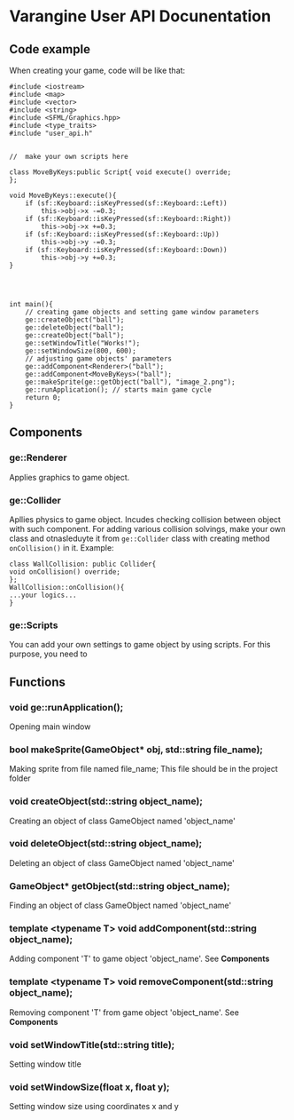 # **Varangine** User API Docunentation
## Code example
When creating your game, code will be like that:
```
#include <iostream>
#include <map>
#include <vector>
#include <string>
#include <SFML/Graphics.hpp>
#include <type_traits>
#include "user_api.h"


//  make your own scripts here

class MoveByKeys:public Script{ void execute() override;
};

void MoveByKeys::execute(){
	if (sf::Keyboard::isKeyPressed(sf::Keyboard::Left))
		this->obj->x -=0.3;
	if (sf::Keyboard::isKeyPressed(sf::Keyboard::Right))
		this->obj->x +=0.3;
	if (sf::Keyboard::isKeyPressed(sf::Keyboard::Up))
		this->obj->y -=0.3;
	if (sf::Keyboard::isKeyPressed(sf::Keyboard::Down))
		this->obj->y +=0.3;
}




int main(){
    // creating game objects and setting game window parameters
	ge::createObject("ball");
	ge::deleteObject("ball");
	ge::createObject("ball");
	ge::setWindowTitle("Works!"); 
	ge::setWindowSize(800, 600);  
	// adjusting game objects' parameters
	ge::addComponent<Renderer>("ball"); 
	ge::addComponent<MoveByKeys>("ball");
	ge::makeSprite(ge::getObject("ball"), "image_2.png");
	ge::runApplication(); // starts main game cycle
	return 0;
}
```
## Components
### ge::Renderer
Applies graphics to game object. 
### ge::Collider
Apllies physics to game object. Incudes checking collision between object with such component.
For adding various collision solvings, make your own class and otnasleduyte it from `ge::Collider` class with creating method `onCollision()` in it.
Example:
```
class WallCollision: public Collider{ 
void onCollision() override;
};
WallCollision::onCollision(){
...your logics...
}
```
### ge::Scripts
You can add your own settings to game object by using scripts.
For this purpose, you need to 
## Functions
### void ge::runApplication(); 
Opening main window

### bool makeSprite(GameObject* obj, std::string file_name);
Making sprite from file named file_name; This file should be in the project folder

### void createObject(std::string object_name);
Creating an object of class GameObject named 'object_name'

### void deleteObject(std::string object_name);
Deleting an object of class GameObject named 'object_name'

### GameObject* getObject(std::string object_name);
Finding an object of class GameObject named 'object_name'

### template <**typename T> void addComponent(std::string object_name);**
Adding component 'T' to game object 'object_name'. See **Components**
	
### template <**typename T> void removeComponent(std::string object_name);**
Removing component 'T' from game object 'object_name'. See **Components**
	
### void setWindowTitle(std::string title);
Setting window title 

### void setWindowSize(float x, float y);
Setting window size using coordinates x and y




